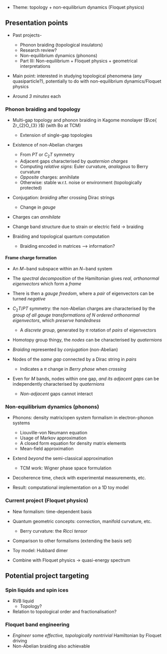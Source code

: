 - Theme: topology + non-equilibrium dynamics (Floquet physics)

## Presentation points
- Past projects-
	- Phonon braiding (topological insulators)
	- Research review?
	- Non-equilibrium dynamics (phonons)
	- Part III: Non-equilibrium + Floquet physics + geometrical interpretations

- Main point: interested in studying topological phenomena (any quasiparticle?), potentially to do with non-equilibrium dynamics/Floquet physics
- Around _3 minutes_ each

### Phonon braiding and topology
- Multi-gap topology and phonon braiding in Kagome monolayer ($\ce{ Zr_{2}O_{3} }$) (with Bo at TCM)
	- Extension of single-gap topologies
- Existence of non-Abelian charges
	- From $PT$ or $C_{2}T$ symmetry
	- Adjacent gaps characterised by _quaternion charges_
	- Computing _relative signs_: Euler curvature, _analagous_ to Berry curvature
	- _Opposite_ charges: annihilate
	- Otherwise: stable w.r.t. noise or environment (topologically protected)

- Conjugation: _braiding_ after crossing Dirac strings
	- Change in _gauge_
- Charges can _annihilate_

- Change band structure due to strain or electric field -> braiding

- Braiding and topological quantum computation
	- Braiding encoded in matrices --> information?

#### Frame charge formation
- An $M-$band subspace within an $N-$band system
- The _spectral decomposition_ of the Hamiltonian gives _real, orthonormal eigenvectors_ which form a _frame_
- There is then a _gauge freedom_, where a _pair_ of eigenvectors can be turned _negative_

- $C_{2}T/PT$ symmetry: the non-Abelian charges are characterised by the _group of all gauge transformations of $N$ ordered orthonormal eigenvectors_, which _preserve handedness_
	- A _discrete group_, generated by $\pi$ rotation of _pairs_ of eigenvectors

- Homotopy group thingy, the _nodes_ can be characterised by _quaternions_
- _Braiding_ represented by _conjugation_ (non-Abelian)

- Nodes of the _same gap_ connected by a Dirac string in _pairs_
	- Indicates a $\pi$ change in _Berry phase_ when _crossing_

- Even for $M$ bands, nodes within one gap, _and its adjacent gaps_ can be independently characterised by _quaternions_
	- _Non-adjacent_ gaps cannot interact
 

### Non-equilibrium dynamics (phonons)
- Phonons: density matrix/open system formalism in electron-phonon systems
	- Liouville-von Neumann equation
	- Usage of Markov approximation
	- A closed form equation for density matrix elements
	- Mean-field approximation

- Extend _beyond_ the semi-classical approximation
	- TCM work: Wigner phase space formulation
- Decoherence time, check with experimental measurements, etc.

- Result: computational implementation on a 1D toy model

### Current project (Floquet physics)
- New formalism: time-dependent basis
- Quantum geometric concepts: connection, manifold curvature, etc.
	- Berry curvature: the _Ricci tensor_
- Comparison to other formalisms (extending the basis set)

- Toy model: Hubbard dimer
- Combine with Floquet physics -> quasi-energy spectrum

## Potential project targeting

### Spin liquids and spin ices
- RVB liquid
	- Topology?
- Relation to topological order and fractionalisation?

### Floquet band engineering
- _Engineer_ some _effective, topologically nontrivial_ Hamiltonian by Floquet driving
- Non-Abelian braiding also achievable